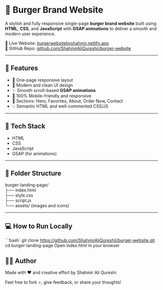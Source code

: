 # 🍔 Burger Brand Website

A stylish and fully responsive single-page **burger brand website** built using **HTML**, **CSS**, and **JavaScript** with **GSAP animations** to deliver a smooth and modern user experience.

🎯 Live Website: [burgerwebsitebyshahmir.netlify.app](https://burgerwebsitebyshahmir.netlify.app)  
📂 GitHub Repo: [github.com/ShahmirAliQureshii/burger-website](https://github.com/ShahmirAliQureshii/burger-website)

---

## 🚀 Features

- 🍔 One-page responsive layout
- 🎨 Modern and clean UI design
- ✨ Smooth scroll-based **GSAP animations**
- 📱 100% Mobile-friendly and responsive
- 📌 Sections: Hero, Favorites, About, Order Now, Contact
- 💡 Semantic HTML and well-commented CSS/JS

---

## 🧩 Tech Stack

- HTML
- CSS
- JavaScript
- GSAP (for animations)

---

## 📁 Folder Structure

burger-landing-page/<br>
├── index.html<br>
├── style.css<br>
├── script.js<br>
└── assets/ (images and icons)


---


## 💻 How to Run Locally

```bash`
git clone https://github.com/ShahmirAliQureshii/burger-website.git
cd burger-landing-page
Open index.html in your browser

## 🧑‍💻 Author
Made with ❤️ and creative effort by Shahmir Ali Qureshi<br>

Feel free to fork ⭐, give feedback, or share your thoughts!